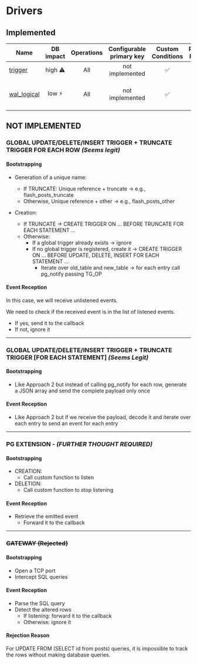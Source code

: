 # Drivers

## Implemented

| Name                                 |  DB impact   | Operations | Configurable primary key | Custom Conditions | Partial Fields |                   Graceful Shutdown/Restart                    |
|--------------------------------------|:------------:|:----------:|:------------------------:|:-----------------:|:--------------:|:--------------------------------------------------------------:|
| [trigger](./trigger/README.md)       | high&nbsp;⚠️ |    All     |     not implemented      |         ✅         |       ✅        |                               ✅                                |
| [wal_logical](wal_logical/README.md) |  low&nbsp;⚡  |    All     |     not implemented      |         ✅         |       ✅        | partial ⚠️ <br/>cannot restart if crash without client.Close() |

## NOT IMPLEMENTED

### GLOBAL UPDATE/DELETE/INSERT TRIGGER + TRUNCATE TRIGGER FOR EACH ROW *(Seems legit)*

#### Bootstrapping

- Generation of a unique name:
    - If TRUNCATE: Unique reference + truncate -> e.g., flash_posts_truncate
    - Otherwise, Unique reference + other -> e.g., flash_posts_other

- Creation:
    - If TRUNCATE -> CREATE TRIGGER ON ... BEFORE TRUNCATE FOR EACH STATEMENT ...
    - Otherwise:
        - If a global trigger already exists -> ignore
        - If no global trigger is registered, create it -> CREATE TRIGGER ON ... BEFORE UPDATE, DELETE, INSERT FOR EACH
          STATEMENT ...
            - Iterate over old_table and new_table -> for each entry call pg_notify passing TG_OP

#### Event Reception

In this case, we will receive unlistened events.

We need to check if the received event is in the list of listened events.

- If yes, send it to the callback
- If not, ignore it

___

### GLOBAL UPDATE/DELETE/INSERT TRIGGER + TRUNCATE TRIGGER [FOR EACH STATEMENT] *(Seems Legit)*

#### Bootstrapping

- Like Approach 2 but instead of calling pg_notify for each row, generate a JSON array and send the complete payload
  only once

#### Event Reception

- Like Approach 2 but if we receive the payload, decode it and iterate over each entry to send an event for each entry

___

### PG EXTENSION - *(FURTHER THOUGHT REQUIRED)*

#### Bootstrapping

- CREATION:
    - Call custom function to listen
- DELETION:
    - Call custom function to stop listening

#### Event Reception

- Retrieve the emitted event
    - Forward it to the callback

___

### ~~GATEWAY (Rejected)~~

#### Bootstrapping

- Open a TCP port
- Intercept SQL queries

#### Event Reception

- Parse the SQL query
- Detect the altered rows
    - If listening: forward it to the callback
    - Otherwise: ignore it

#### Rejection Reason

For UPDATE FROM (SELECT id from posts) queries, it is impossible to track the rows without making database queries.
